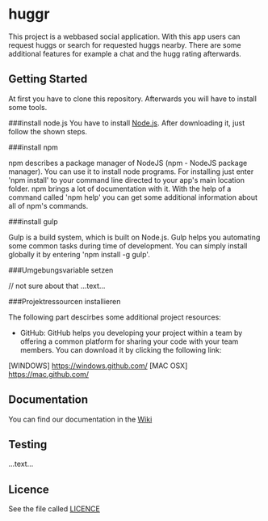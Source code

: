 huggr
=====

This project is a webbased social application.
With this app users can request huggs or search for requested huggs nearby. There are some additional features for example a chat and the hugg rating afterwards.

Getting Started
-----

At first you have to clone this repository. Afterwards you will have to install some tools.

###install node.js
You have to install [Node.js](http://nodejs.org/). After downloading it, just follow the shown steps.

###install npm

npm describes a package manager of NodeJS (npm - NodeJS package manager). You can use it to install node programs. For installing just enter 'npm install' to your command line directed to your app's main location folder. npm brings a lot of documentation with it. With the help of a command called 'npm help' you can get some additional information about all of npm's commands.

###install gulp

Gulp is a build system, which is built on Node.js. Gulp helps you automating some common tasks during time of development. You can simply install globally it by entering 'npm install -g gulp'.

###Umgebungsvariable setzen

// not sure about that
...text...

###Projektressourcen installieren

The following part descirbes some additional project resources:

- GitHub: GitHub helps you developing your project within a team by offering a common platform for sharing your code with your team members. You can download it by clicking the following link:

[WINDOWS] https://windows.github.com/
[MAC OSX] https://mac.github.com/

Documentation
-----

You can find our documentation in the [Wiki](https://github.com/a3rosol/huggr/wiki/Documentation)

Testing
-----

...text...


Licence
-----

See the file called [LICENCE](https://github.com/a3rosol/huggr/blob/master/LICENSE)

